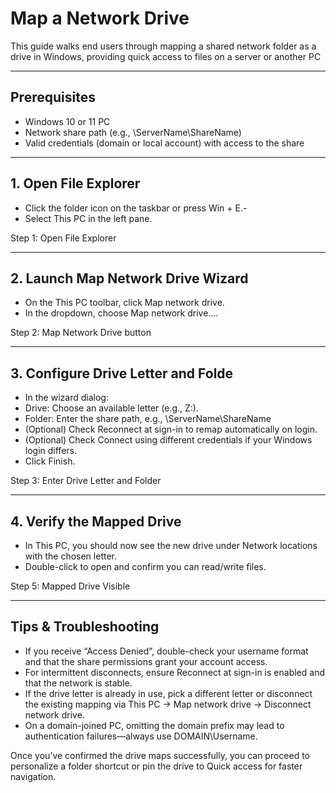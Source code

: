 # Map a Network Drive

This guide walks end users through mapping a shared network folder as a drive in Windows, providing quick access to files on a server or another PC

---

## Prerequisites

- Windows 10 or 11 PC
- Network share path (e.g., \\ServerName\ShareName)
- Valid credentials (domain or local account) with access to the share


---

## 1. Open File Explorer

- Click the folder icon on the taskbar or press Win + E.-
-  Select This PC in the left pane.

Step 1: Open File Explorer

---

## 2.  Launch Map Network Drive Wizard

- On the This PC toolbar, click Map network drive.
- In the dropdown, choose Map network drive….
  
Step 2: Map Network Drive button


---

## 3. Configure Drive Letter and Folde

- In the wizard dialog:
- Drive: Choose an available letter (e.g., Z:).
- Folder: Enter the share path, e.g.,
\\ServerName\ShareName
- (Optional) Check Reconnect at sign-in to remap automatically on login.
- (Optional) Check Connect using different credentials if your Windows login differs.
- Click Finish.
  
Step 3: Enter Drive Letter and Folder


---

## 4. Verify the Mapped Drive

- In This PC, you should now see the new drive under Network locations with the chosen letter.
- Double-click to open and confirm you can read/write files.

Step 5: Mapped Drive Visible

 

---


## Tips & Troubleshooting

- If you receive “Access Denied”, double-check your username format and that the share permissions grant your account access.
- For intermittent disconnects, ensure Reconnect at sign-in is enabled and that the network is stable.
- If the drive letter is already in use, pick a different letter or disconnect the existing mapping via This PC → Map network drive → Disconnect network drive.
- On a domain-joined PC, omitting the domain prefix may lead to authentication failures—always use DOMAIN\Username.

Once you’ve confirmed the drive maps successfully, you can proceed to personalize a folder shortcut or pin the drive to Quick access for faster navigation.


